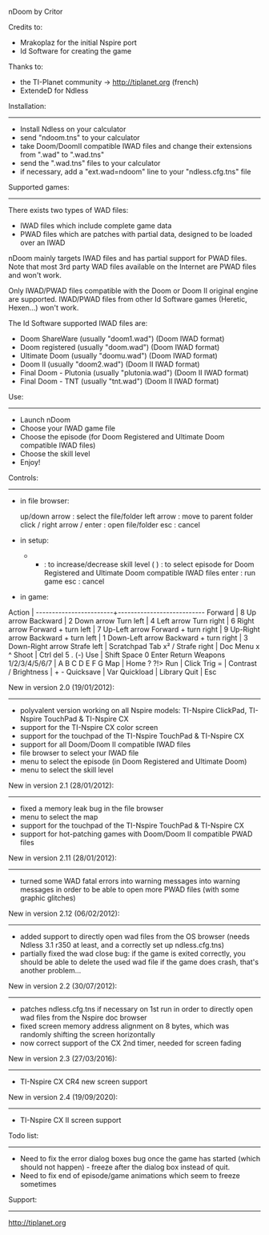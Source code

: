 nDoom
by Critor


Credits to:
- Mrakoplaz for the initial Nspire port
- Id Software for creating the game

Thanks to:
- the TI-Planet community	-> http://tiplanet.org (french)
- ExtendeD for Ndless



Installation:
************
- Install Ndless on your calculator
- send "ndoom.tns" to your calculator
- take Doom/DoomII compatible IWAD files and change their extensions from ".wad" to ".wad.tns"
- send the ".wad.tns" files to your calculator
- if necessary, add a "ext.wad=ndoom" line to your "ndless.cfg.tns" file



Supported games:
***************
There exists two types of WAD files:
- IWAD files which include complete game data
- PWAD files which are patches with partial data, designed to be loaded over an IWAD

nDoom mainly targets IWAD files and has partial support for PWAD files.
Note that most 3rd party WAD files available on the Internet are PWAD files and won't work.

Only IWAD/PWAD files compatible with the Doom or Doom II original engine are supported. IWAD/PWAD files from other Id Software games (Heretic, Hexen...) won't work.

The Id Software supported IWAD files are:
- Doom ShareWare 	(usually "doom1.wad")		(Doom IWAD format)
- Doom registered	(usually "doom.wad")		(Doom IWAD format)
- Ultimate Doom		(usually "doomu.wad")		(Doom IWAD format)
- Doom II		(usually "doom2.wad")		(Doom II IWAD format)
- Final Doom - Plutonia	(usually "plutonia.wad")	(Doom II IWAD format)
- Final Doom - TNT	(usually "tnt.wad")		(Doom II IWAD format)



Use:
***
- Launch nDoom
- Choose your IWAD game file
- Choose the episode (for Doom Registered and Ultimate Doom compatible IWAD files)
- Choose the skill level
- Enjoy!


Controls:
********
+ in file browser:

  up/down arrow			: select the file/folder
  left arrow			: move to parent folder
  click / right arrow / enter	: open file/folder
  esc				: cancel

+ in setup:

  + -	: to increase/decrease skill level
  ( )	: to select episode for Doom Registered and Ultimate Doom compatible IWAD files
  enter	: run game
  esc	: cancel

+ in game:

Action			| 
------------------------+---------------------------
Forward			| 8 Up arrow
Backward		| 2 Down arrow
Turn left		| 4 Left arrow
Turn right		| 6 Right arrow
Forward + turn left	| 7 Up-Left arrow
Forward + turn right	| 9 Up-Right arrow
Backward + turn left	| 1 Down-Left arrow
Backward + turn right	| 3 Down-Right arrow
Strafe left		| Scratchpad Tab x² /
Strafe right		| Doc Menu x ^
Shoot			| Ctrl del 5 . (-)
Use			| Shift Space 0 Enter Return
Weapons 1/2/3/4/5/6/7	| A B C D E F G
Map			| Home ? ?!>
Run			| Click Trig = |
Contrast / Brightness	| + -
Quicksave		| Var
Quickload		| Library
Quit			| Esc



New in version 2.0 (19/01/2012):
*******************************
- polyvalent version working on all Nspire models: TI-Nspire ClickPad, TI-Nspire TouchPad & TI-Nspire CX
- support for the TI-Nspire CX color screen
- support for the touchpad of the TI-Nspire TouchPad & TI-Nspire CX
- support for all Doom/Doom II compatible IWAD files
- file browser to select your IWAD file
- menu to select the episode (in Doom Registered and Ultimate Doom)
- menu to select the skill level



New in version 2.1 (28/01/2012):
*******************************
- fixed a memory leak bug in the file browser
- menu to select the map
- support for the touchpad of the TI-Nspire TouchPad & TI-Nspire CX
- support for hot-patching games with Doom/Doom II compatible PWAD files


New in version 2.11 (28/01/2012):
*******************************
- turned some WAD fatal errors into warning messages into warning messages
in order to be able to open more PWAD files (with some graphic glitches)


New in version 2.12 (06/02/2012):
********************************
- added support to directly open wad files from the OS browser (needs Ndless 3.1 r350 at least, and a correctly set up ndless.cfg.tns)
- partially fixed the wad close bug: if the game is exited correctly, you should be able to delete the used wad file
if the game does crash, that's another problem...

New in version 2.2 (30/07/2012):
********************************
- patches ndless.cfg.tns if necessary on 1st run in order to directly open wad files from the Nspire doc browser
- fixed screen memory address alignment on 8 bytes, which was randomly shifting the screen horizontally
- now correct support of the CX 2nd timer, needed for screen fading

New in version 2.3 (27/03/2016):
********************************
- TI-Nspire CX CR4 new screen support

New in version 2.4 (19/09/2020):
********************************
- TI-Nspire CX II screen support



Todo list:
*********
- Need to fix the error dialog boxes bug once the game has started (which should not happen) - freeze after the dialog box instead of quit.
- Need to fix end of episode/game animations which seem to freeze sometimes



Support:
*******
http://tiplanet.org

